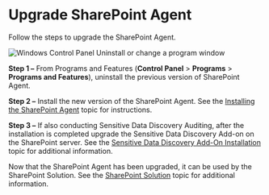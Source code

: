 # Upgrade SharePoint Agent

Follow the steps to upgrade the SharePoint Agent.

![Windows Control Panel Uninstall or change a program window](/img/product_docs/accessanalyzer/11.6/install/sharepointagent/uninstall.webp)

**Step 1 –** From Programs and Features (**Control Panel** > **Programs** > **Programs and
Features**), uninstall the previous version of SharePoint Agent.

**Step 2 –** Install the new version of the SharePoint Agent. See the
[Installing the SharePoint Agent](/docs/accessanalyzer/11.6/install/sharepointagent/wizard.md)
topic for instructions.

**Step 3 –** If also conducting Sensitive Data Discovery Auditing, after the installation is
completed upgrade the Sensitive Data Discovery Add-on on the SharePoint server. See the
[Sensitive Data Discovery Add-On Installation](/docs/accessanalyzer/11.6/install/sensitivedatadiscovery/overview.md)
topic for additional information.

Now that the SharePoint Agent has been upgraded, it can be used by the SharePoint Solution. See the
[SharePoint Solution](/docs/accessanalyzer/11.6/solutions/sharepoint/overview.md)
topic for additional information.
